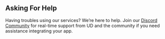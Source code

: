 ## Asking For Help

Having troubles using our services? We’re here to help. Join our [Discord Community](https://discord.gg/unstoppabledomains) for real-time support from UD and the community if you need assistance integrating your app.

